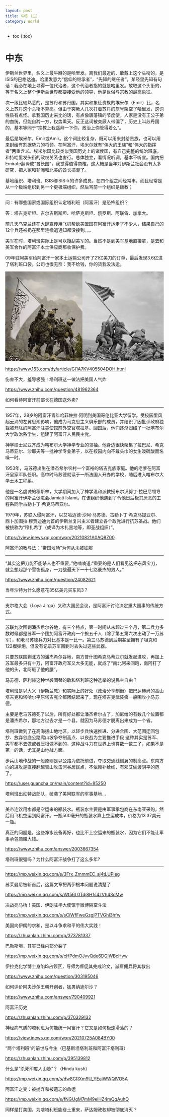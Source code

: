 ```yaml
---
layout: post
title: 中东（二）
category: World 
---
```


* toc
{:toc}

# 中东

伊斯兰世界里，名义上最牛掰的是哈里发。离我们最近的、敢戴上这个头衔的，是ISIS的巴格达迪。哈里发意为“信仰的继承者”，“先知的继任者”。某经里先知有句话：我必在地上寻得一位代治者，这个代治者指的就是哈里发。敢取这个头衔的，等于名义上整个伊斯兰世界都要接受他的领导，他是世俗与宗教的最高象征。

次一级比较熟悉的，是苏丹和苏丹国。其实和象征贵族的埃米尔（Emir）比，名义上苏丹这个头衔不算高。但由于突厥人几次打着苏丹的旗号架空了哈里发，这词性质有点怪。拿我国历史来比的话，有点像唐藩镇的节度使。人家是没有王公子弟的血统，但能自矜一方，权势熏天。反正这词被突厥人带偏了，历史上叫苏丹国的，基本等同于“宗教上我遥拜一下你，政治上你管得着么”。

最后是埃米尔，Emir或Amir。这个词比较复杂，既可以用来封给贵族，也可以用来封给有割据势力的将领。在阿富汗，埃米尔就有“伟大的王族”和“伟大的指挥者”两重含义。埃米尔国比较类似我国历史上的诸侯国，有自己完整的统治班底，和持哈里发头衔的政权关系也害行。总体独立，看情况听调，基本不听宣。国内把Emirate翻译成“酋长国”，我觉得值得商榷。这大概是当年对伊斯兰社会没有太多研究，把人家和非洲和北美的酋长搞混了。

基地组织、塔利班、ISIS和ISIS-k的许多成员，在四个组之间经常串，而且经常是从一个极端组织到另一个更极端组织，然后骂前一个组织是叛教；

---

问：有哪些国家或国际组织认定塔利班（阿富汗）是恐怖组织？

答：塔吉克斯坦、吉尔吉斯斯坦、哈萨克斯坦、俄罗斯、阿联酋、加拿大。

前几天乌克兰还在大肆宣传用飞机帮欧美盟国在阿富汗运走了不少人，结果自己的12个兵还被扔在那里连撤退通知都没接到。。。

美军在时，塔利班实际上是可以搜刮美军的。当然不是到美军基地直接拿，是去和美军合作的阿富汗本土供应商那收保护费。

09年驻阿美军给阿富汗一家本土运输公司开了21亿美刀的订单，最后发现3.6亿进了塔利班口袋。公司也很无奈：我不给钱，你的货我没法运。

![](/images/img4/Taliban.jpg)

https://www.163.com/dy/article/GI1A7KV405504DOH.html

伤害不大，羞辱极强！塔利班这一做法把美国人气炸

https://www.zhihu.com/question/481962364

如何看待阿富汗前部长在德国送外卖?

---

1957年，28岁的阿富汗青年哈菲佐拉·阿明到美国哥伦比亚大学留学。受校园里风起云涌的左翼思潮影响，他成为马克思主义俱乐部的成员，并结识了因批评政府独裁被开除的阿富汗驻美使馆前外交官塔拉基。回国后，他们逐渐团结了一批喀布尔大学政治系学生，组建了阿富汗人民民主党。

神学硕士尼亚齐成为喀布尔大学神学专业的领袖。他身边很快聚集了拉巴尼、希克马蒂亚尔、沙耶夫等一批神学专业弟子，以在校园内向不戴头巾的女生泼硫酸而名噪一时。

1953年，马苏德出生在潘杰希尔农村一个富裕的塔吉克族家庭。他的老爹在阿富汗皇家军队任职。高中时马苏德就读于一所法国人开办的学校，随后进入喀布尔大学土木工程系。

他是一名虔诚的穆斯林，大学期间加入了神学温和派教授布尔汉努丁·拉巴尼领导的阿富汗伊斯兰促进会Jamiati Islami。在该组织他遇到了令他日后极其厌恶的工程系同学古勒卜丁·希克马蒂亚尔。

1979年，苏联入侵阿富汗，以艾哈迈德·沙阿·马苏德、古勒卜丁·希克马提亚尔、西卜加图拉·穆贾迪迪为首的伊斯兰复兴主义者建立各个政党进行抗苏圣战。他们被统称为“穆扎希丁（或译为木扎黑地等，即圣战组织）”。

https://view.inews.qq.com/wxn/20210821A0AQ8Z00

阿富汗的教与法：“帝国坟场”为何从未被征服

---

“其实这把刀能不能杀人也不重要，”他喃喃道:“重要的是人们看见这把东风宝刀，就会想起那个雪夜孤身，一刀战遍天下一十七路豪杰的男人。”

https://www.zhihu.com/question/24082621

当年沙特为什么愿意花35亿美元买东风3？

---

支尔格大会（Loya Jirga）又称大国民会议，是阿富汗讨论决定重大国事的传统方式。

---

苏联九次围剿潘杰希尔谷地，有三个特点，第一时间从未超过三个月，第二兵力多数时候都是苏军一个团加阿富汗政府一个旅五千人（除了第五第六次出动了一万苏军），和老马苏德兵力对比基本是一比一。第三马苏德到后期甚至拥有了坦克和122榴弹炮，但没有记录苏军围剿时丢失过这些武器。

只要苏联围剿北方的潘杰希尔谷地，南方普什图希克马蒂亚尔就发起进攻，再加上苏军最多只有十万，阿富汗政府军又大多无能，就成了“南北阿来回跑，南阿打了他的头，北阿砸了他的腰”。

马苏德、萨利赫这种世袭罔替的敢和塔利班这种选举的说民主自由？

塔利班是以大义（伊斯兰教）和实际上的好处（政治分享制衡）把巴达赫尚的高山塔吉克和塔哈尔平原塔吉克全都团结起来了，现在塔吉克武装疯一般围攻小马苏德。

主要是老马苏德死了以后，所有好处都让潘杰希尔占了，加尼给的有数几个位置都是潘杰希尔，那地方过去才是一个县，就因为马苏德才脱离出来成为一个省。

塔利班做到了在高海拔山地地区，以轻步兵快速推进、分进合围、大范围迂回包抄、放弃谷底公路爬山坡争夺制高点、以夜战为主要推进手段 这种其实是苏军、美军都不去做或者压根做不到的，这种战斗力在世界上也算数一数二了，如果不是第一的话，尤其是山地战方面。

步兵山地作战的一般原则是以公路为依托前进，夺取交通线侧翼的制高点。东南方向的进攻是直接翻越雪山攻击河谷居民点，不依赖补给线，有邓艾偷渡阴平的范了。

https://user.guancha.cn/main/content?id=85250

塔利班出动特战部队，破袭了美阿联军的军事基地…

---

美帝连饮用水都是空运来的瓶装水。瓶装水主要是由军事承包商在东南亚采购，然后用飞机空运到阿富汗。一瓶500毫升的瓶装水算上空运成本，价格为13.37美元一瓶。

真正的问题是，这些净水设备再好，也比不上空运来的瓶装水，因为它们不能让军事承包商赚大钱。

https://www.zhihu.com/answer/2003667354

塔利班很强吗？为什么阿富汗战争打了这么多年?

---

https://mp.weixin.qq.com/s/3Frx_ZmmmEC_aj4tLUPleg

​苏莱曼尼被斩首后，这篇文章把两伊根本问题说清楚了

https://mp.weixin.qq.com/s/Wt56L0Tdj8H1s4zVh43cMw

决战亮马桥！美国、伊朗驻华大使馆于微博隔空斗法

https://mp.weixin.qq.com/s/sCiWfFweGzgjPTVGhl3hfw

美国向伊朗的求和，是以斗争求和平的伟大实践！

https://zhuanlan.zhihu.com/p/373781337

巴勒斯坦，其实已经内部分裂了

https://mp.weixin.qq.com/s/cHPdmOJvvQde6DGlWBcHvw

伊拉克化学博士身陷IS占领区，导师为督促其完成论文，派雇佣兵将其救出

https://www.zhihu.com/question/303195046

如何评价阿夫沙尔王朝开创者，猛男纳迪尔沙？

https://www.zhihu.com/answer/790409921

阿富汗历史

https://zhuanlan.zhihu.com/p/370329132

神经病气质的塔利班为何能统一阿富汗？它又是如何极速滑落的？

https://view.inews.qq.com/wxn/20210725A084BY00

“两个塔利班”的前世与今生（巴基斯坦塔利班和阿富汗塔利班）

https://zhuanlan.zhihu.com/p/395139812

什么是“杀死印度人山脉”？（Hindu kush）

https://mp.weixin.qq.com/s/dw8GRXm9U_YEaiWWQlVO5A

阿富汗之变：被抛弃和被遗忘的命运

https://mp.weixin.qq.com/s/fNGUgM7mM9elHZ4mQqAuhQ

同样是打美国，为啥塔利班能卷土重来，萨达姆政权却被彻底消灭？
